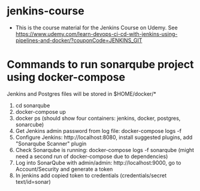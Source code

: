 # jenkins-course
* This is the course material for the Jenkins Course on Udemy. See https://www.udemy.com/learn-devops-ci-cd-with-jenkins-using-pipelines-and-docker/?couponCode=JENKINS_GIT


# Commands to run sonarqube project using docker-compose

Jenkins and Postgres files will be stored in $HOME/docker/*

1. cd sonarqube
2. docker-compose up
3. docker ps (should show four containers: jenkins, docker, postgres, sonarcube)
4. Get Jenkins admin password from log file: docker-compose logs -f <Jenkins container id>
5. Configure Jenkins: http://localhost:8080, install suggested plugins, add "Sonarqube Scanner" plugin
6. Check Sonarqube is running: docker-compose logs -f sonarqube (might need a second run of docker-compose due to dependencies)
7. Log into SonarQube with admin/admin: http://localhost:9000, go to Account/Security and generate a token
8. In jenkins add copied token to credentials (credentials/secret text/id=sonar)

